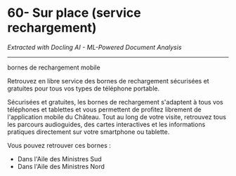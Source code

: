 # 60- Sur place (service rechargement)

*Extracted with Docling AI - ML-Powered Document Analysis*

---

bornes de rechargement mobile

Retrouvez en libre service des bornes de rechargement sécurisées et gratuites pour tous vos types de téléphone portable.

Sécurisées et gratuites, les bornes de rechargement s'adaptent à tous vos téléphones et tablettes et vous permettent de profitez librement de l'application mobile du Château. Tout au long de votre visite, retrouvez tous les parcours audioguides, des cartes interactives et les informations pratiques directement sur votre smartphone ou tablette.

<!-- image -->

Vous pouvez retrouver ces bornes :

- Dans l'Aile des Ministres Sud
- Dans l'Aile des Ministres Nord